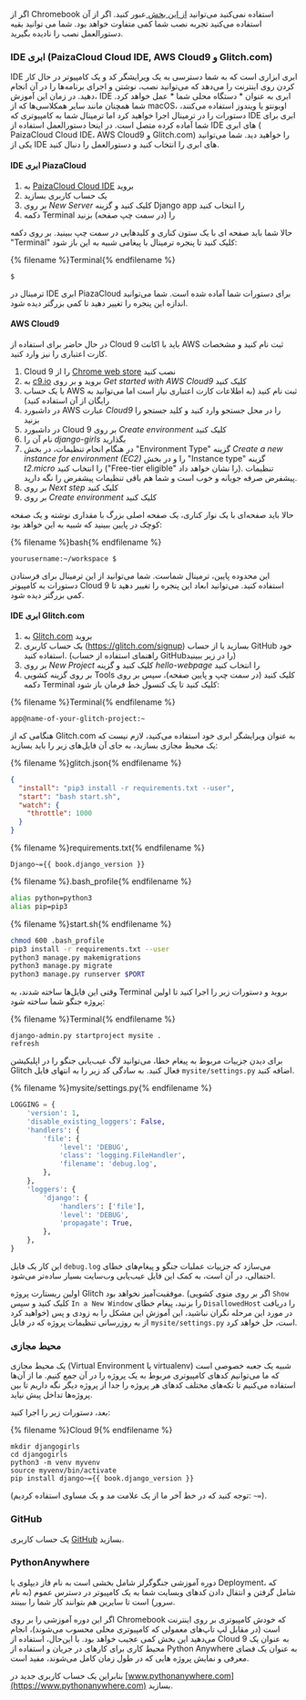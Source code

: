 اگر از Chromebook استفاده نمی‌کنید می‌توانید [از این بخش ](http://tutorial.djangogirls.org/en/installation/#install-python) عبور کنید. اگر از آن استفاده می‌کنید تجربه نصب شما کمی متفاوت خواهد بود. شما می توانید بقیه دستورالعمل نصب را نادیده بگیرید.

### IDE ابری (PaizaCloud Cloud IDE, AWS Cloud9 و Glitch.com)

IDE ابری ابزاری است که به شما دسترسی به یک ویرایشگر کد و یک کامپیوتر در حال کار کردن روی اینترنت را می‌دهد که می‌توانید نصب، نوشتن و اجرای برنامه‌ها را در آن انجام دهید. در زمان این آموزش، IDE ابری به عنوان * دستگاه محلی شما * عمل خواهد کرد. شما همچنان مانند سایر همکلاسی‌ها که از macOS، اوبونتو یا ویندوز استفاده می‌کنند، دستورات را در ترمینال اجرا خواهید کرد اما ترمینال شما به کامپیوتری که IDE ابری برای شما آماده کرده متصل است. در اینحا دستورالعمل استفاده از IDE های ابری ( PaizaCloud Cloud IDE، AWS Cloud9 و Glitch.com) را خواهید دید. شما می‌توانید یکی از IDE های ابری را انتخاب کنید و دستورالعمل را دنبال کنید.

#### IDE ابری PiazaCloud

1. به [PaizaCloud Cloud IDE](https://paiza.cloud/) بروید
2. یک حساب کاربری بسازید
3. بر روی *New Server* کلیک کنید و گزینه Django app را انتخاب کنید
4. دکمه Terminal را (در سمت چپ صفحه) بزنید

حالا شما باید صفحه ای با یک ستون کناری و کلیدهایی در سمت چپ ببینید. بر روی دکمه "Terminal" کلیک کنید تا پنجره ترمینال با پیغامی شبیه به این باز شود:

{% filename %}Terminal{% endfilename %}

    $
    

ترمینال در IDE ابری PiazaCloud برای دستورات شما آماده شده است. شما می‌توانید اندازه این پنجره را تغییر دهید تا کمی بزرگتر دیده شود.

#### AWS Cloud9

در حال حاضر برای استفاده از Cloud 9 باید با اکانت AWS ثبت نام کنید و مشخصات کارت اعتباری را نیز وارد کنید.

1. Cloud 9 را از [Chrome web store](https://chrome.google.com/webstore/detail/cloud9/nbdmccoknlfggadpfkmcpnamfnbkmkcp) نصب کنید
2. به [c9.io](https://c9.io) بروید و بر روی *Get started with AWS Cloud9* کلیک کنید
3. با یک حساب AWS ثبت نام کنید (به اطلاعات کارت اعتباری نیاز است اما می‌توانید به رایگان از آن استفاده کنید)
4. در داشبورد AWS عبارت *Cloud9* را در محل جستجو وارد کنید و کلید جستجو را بزنید
5. در داشبورد Cloud 9 بر روی *Create environment* کلیک کنید
6. نام آن را *django-girls* بگذارید
7. در هنگام انجام تنظیمات، در بخش "Environment Type" گزینه *Create a new instance for environment (EC2)* را و در بخش "Instance type" گزینه *t2.micro* را انتخاب کنید ("Free-tier eligible" را نشان خواهد داد). تنظیمات پیشفرض صرفه جویانه و خوب است و شما هم باقی تنظیمات پیشفرض را نگه دارید.
8. بر روی *Next step* کلیک کنید
9. بر روی *Create environment* کلیک کنید

حالا باید صفحه‌ای با یک نوار کناری، یک صفحه اصلی بزرگ با مقداری نوشته و یک صفحه کوچک در پایین ببینید که شبیه به این خواهد بود:

{% filename %}bash{% endfilename %}

    yourusername:~/workspace $
    

این محدوده پایین، ترمینال شماست. شما می‌توانید از این ترمینال برای فرستادن دستورات به کامپیوتر Cloud 9 استفاده کنید. می‌توانید ابعاد این پنجره را تغییر دهید تا کمی بزرگتر دیده شود.

#### IDE ابری Glitch.com

1. به [Glitch.com](https://glitch.com/) بروید 
2. یک حساب کاربری (https://glitch.com/signup) بسازید یا از حساب GitHub خود استفاده کنید. (راهنمای استفاده از حساب GitHubرا در زیر ببینید)
3. بر روی *New Project* کلیک کنید و گزینه *hello-webpage* را انتخاب کنید
4. بر روی گزینه کشویی Tools کلیک کنید (در سمت چپ و پایین صفحه)، سپس بر روی دکمه Terminal کلیک کنید تا یک کنسول خط فرمان باز شود: 

{% filename %}Terminal{% endfilename %}

    app@name-of-your-glitch-project:~
    

هنگامی که از Glitch.com به عنوان ویرایشگر ابری خود استفاده می‌کنید، لازم نیست که یک محیط مجازی بسازید، به جای آن فایل‌های زیر را باید بسازید:

{% filename %}glitch.json{% endfilename %}

```json
{
  "install": "pip3 install -r requirements.txt --user",
  "start": "bash start.sh",
  "watch": {
    "throttle": 1000
  }
}
```

{% filename %}requirements.txt{% endfilename %}

    Django~={{ book.django_version }}
    

{% filename %}.bash_profile{% endfilename %}

```bash
alias python=python3
alias pip=pip3
```

{% filename %}start.sh{% endfilename %}

```bash
chmod 600 .bash_profile
pip3 install -r requirements.txt --user
python3 manage.py makemigrations
python3 manage.py migrate
python3 manage.py runserver $PORT
```

وقتی این فایل‌ها ساخته شدند، به Terminal بروید و دستورات زیر را اجرا کنید تا اولین پروژه جنگو شما ساخته شود:

{% filename %}Terminal{% endfilename %}

    django-admin.py startproject mysite .
    refresh
    

برای دیدن جزییات مربوط به پیغام خطا، می‌توانید لاگ عیب‌یابی جنگو را در اپلیکیشن Glitch فعال کنید. به سادگی کد زیر را به انتهای فایل `mysite/settings.py` اضافه کنید.

{% filename %}mysite/settings.py{% endfilename %}

```python
LOGGING = {
    'version': 1,
    'disable_existing_loggers': False,
    'handlers': {
        'file': {
            'level': 'DEBUG',
            'class': 'logging.FileHandler',
            'filename': 'debug.log',
        },
    },
    'loggers': {
        'django': {
            'handlers': ['file'],
            'level': 'DEBUG',
            'propagate': True,
        },
    },
}
```

این کار یک فایل `debug.log` می‌سازد که جزییات عملیات جنگو و پیغام‌های خطای احتمالی، در آن است، به کمک این فایل عیب‌یابی وب‌سایت بسیار ساده‌تر می‌شود.

اولین ریستارت پروژه Glitch‌ موفقیت‌آمیز نخواهد بود. (اگر بر روی منوی کشویی `Show` کلیک کنید و سپس `In a New Window` را بزنید، پیغام خطای `DisallowedHost` را دریافت خواهید کرد) در مورد این مرحله نگران نباشید، این آموزش این مشکل را به زودی و پس از به روزرسانی تنظیمات پروژه که در فایل `mysite/settings.py` است، حل خواهد کرد.

### محیط مجازی

یک محیط مجازی (Virtual Environment یا virtualenv) شبیه یک جعبه خصوصی است که ما می‌توانیم کدهای کامپیوتری مربوط به یک پروژه را در آن جمع کنیم. ما از آن‌ها استفاده می‌کنیم تا تکه‌های مختلف کدهای هر پروژه را جدا از پروژه دیگر نگه داریم تا بین پروژه‌ها تداخل پیش نیاید.

بعد، دستورات زیر را اجرا کنید:

{% filename %}Cloud 9{% endfilename %}

    mkdir djangogirls
    cd djangogirls
    python3 -m venv myvenv
    source myvenv/bin/activate
    pip install django~={{ book.django_version }}
    

(توجه کنید که در خط آخر ما از یک علامت مد و یک مساوی استفاده کردیم: `~=`).

### GitHub

یک حساب کاربری [GitHub](https://github.com) بسازید.

### PythonAnywhere

دوره آموزشی جنگوگرلز شامل بخشی است به نام فاز دیپلوی یا Deployment، که شامل گرفتن و انتقال دادن کدهای وبسایت شما به یک کامپیوتر در دسترس عموم (به نام سرور) است تا سایرین هم بتوانند کار شما را ببینند.

اگر این دوره آموزشی را بر روی Chromebook که خودش کامپیوتری بر روی اینترنت است (در مقابل لپ تاپ‌های معمولی که کامپیوتری محلی محسوب می‌شوند)، انجام می‌دهید این بخش کمی عجیب خواهد بود. با این‌حال، استفاده از Cloud 9 به عنوان یک محیط کاری برای کارهای در جریان و استفاده از Python Anywhere به عنوان یک فضای معرفی و نمایش پروژه هایی که در طول زمان کامل می‌شوند، مفید است.

بنابراین یک حساب کاربری جدید در [www.pythonanywhere.com](https://www.pythonanywhere.com) بسازید.